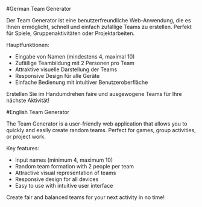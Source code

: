 #German
Team Generator

Der Team Generator ist eine benutzerfreundliche Web-Anwendung, die es Ihnen ermöglicht, schnell und einfach zufällige Teams zu erstellen. Perfekt für Spiele, Gruppenaktivitäten oder Projektarbeiten.

Hauptfunktionen:
- Eingabe von Namen (mindestens 4, maximal 10)
- Zufällige Teambildung mit 2 Personen pro Team
- Attraktive visuelle Darstellung der Teams
- Responsive Design für alle Geräte
- Einfache Bedienung mit intuitiver Benutzeroberfläche

Erstellen Sie im Handumdrehen faire und ausgewogene Teams für Ihre nächste Aktivität!

#English
Team Generator

The Team Generator is a user-friendly web application that allows you to quickly and easily create random teams. Perfect for games, group activities, or project work.

Key features:
- Input names (minimum 4, maximum 10)
- Random team formation with 2 people per team
- Attractive visual representation of teams
- Responsive design for all devices
- Easy to use with intuitive user interface

Create fair and balanced teams for your next activity in no time!
